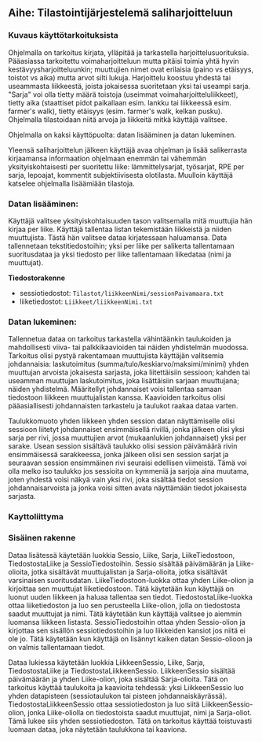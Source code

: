 ## Aihe: Tilastointijärjestelemä saliharjoitteluun

### Kuvaus käyttötarkoituksista
Ohjelmalla on tarkoitus kirjata, ylläpitää ja tarkastella harjoittelusuorituksia. Pääasiassa tarkoitettu voimaharjoitteluun mutta pitäisi toimia yhtä hyvin kestävyysharjoitteluunkin; muuttujien nimet ovat erilaisia (paino vs etäisyys, toistot vs aika) mutta arvot silti lukuja. Harjoittelu koostuu yhdestä tai useammasta liikkeestä, joista jokaisessa suoritetaan yksi tai useampi sarja. "Sarja" voi olla tietty määrä toistoja (useimmat voimaharjoitteluliikkeet), tietty aika (staattiset pidot paikallaan esim. lankku tai liikkeessä esim. farmer's walk), tietty etäisyys (esim. farmer's walk, kelkan pusku). Ohjelmalla tilastoidaan niitä arvoja ja liikkeitä mitkä käyttäjä valitsee.

Ohjelmalla on kaksi käyttöpuolta: datan lisääminen ja datan lukeminen.

Yleensä saliharjoittelun jälkeen käyttäjä avaa ohjelman ja lisää salikerrasta kirjaamansa informaation ohjelmaan enemmän tai vähemmän yksityiskohtaisesti per suoritettu liike: lämmittelysarjat, työsarjat, RPE per sarja, lepoajat, kommentit subjektiivisesta olotilasta. Muulloin käyttäjä katselee ohjelmalla lisäämiään tilastoja.

### Datan lisääminen:
 Käyttäjä valitsee yksityiskohtaisuuden tason valitsemalla mitä muuttujia hän kirjaa per liike. Käyttäjä tallentaa listan tekemistään liikkeistä ja niiden muuttujista. Tästä hän valitsee dataa kirjatessaan haluamansa. Data tallennetaan tekstitiedostoihin; yksi per liike per salikerta tallentamaan suoritusdataa ja yksi tiedosto per liike tallentamaan liikedataa (nimi ja muuttujat). 

**Tiedostorakenne**
- sessiotiedostot: `Tilastot/liikkeenNimi/sessionPaivamaara.txt`
- liiketiedostot: `Liikkeet/liikkeenNimi.txt`

### Datan lukeminen:
Tallennetua dataa on tarkoitus tarkastella vähintäänkin taulukoiden ja mahdollisesti viiva- tai palkkikaavioiden tai näiden yhdistelmän muodossa. Tarkoitus olisi pystyä rakentamaan muuttujista käyttäjän valitsemia johdannaisia: laskutoimitus (summa/tulo/keskiarvo/maksimi/minimi) yhden muuttujan arvoista jokaisesta sarjasta, joka liitettäisiin sessioon; kahden tai useamman muuttujan laskutoimitus, joka lisättäisiin sarjaan muuttujana; näiden yhdistelmä. Määritellyt johdannaiset voisi tallentaa samaan tiedostoon liikkeen muuttujalistan kanssa. Kaavioiden tarkoitus olisi pääasiallisesti johdannaisten tarkastelu ja taulukot raakaa dataa varten.

 Taulukkomuoto yhden liikkeen yhden session datan näyttämiselle olisi sessioon liitetyt johdannaiset ensimmäisellä rivillä, jonka jälkeen olisi yksi sarja per rivi, jossa muuttujien arvot (mukaanlukien johdannaiset) yksi per sarake. Usean session sisältävä taulukko olisi session päivämäärä rivin ensimmäisessä sarakkeessa, jonka jälkeen olisi sen session sarjat ja seuraavan session ensimmäinen rivi seuraisi edellisen viimeistä. Tämä voi olla melko iso taulukko jos sessioita on kymmeniä ja sarjoja aina muutama, joten yhdestä voisi näkyä vain yksi rivi, joka sisältää tiedot session johdannaisarvoista ja jonka voisi sitten avata näyttämään tiedot jokaisesta sarjasta.

### Kayttoliittyma

### Sisäinen rakenne
Dataa lisätessä käytetään luokkia Sessio, Liike, Sarja, LiikeTiedostoon, TiedostostaLiike ja SessioTiedostoihin. Sessio sisältää päivämäärän ja Liike-olioita, jotka sisältävät muuttujalistan ja Sarja-olioita, jotka sisältävät varsinaisen suoritusdatan. LiikeTiedostoon-luokka ottaa yhden Liike-olion ja kirjoittaa sen muuttujat liiketiedostoon. Tätä käytetään kun käyttäjä on luonut uuden liikkeen ja haluaa tallentaa sen tiedot. TiedostostaLiike-luokka ottaa liiketiedoston ja luo sen perusteella Liike-olion, jolla on tiedostosta saadut muuttujat ja nimi. Tätä käytetään kun käyttäjä valitsee jo aiemmin luomansa liikkeen listasta. SessioTiedostoihin ottaa yhden Sessio-olion ja kirjottaa sen sisällön sessiotiedostoihin ja luo liikkeiden kansiot jos niitä ei ole jo. Tätä käytetään kun käyttäjä on lisännyt kaiken datan Sessio-olioon ja on valmis tallentamaan tiedot.

Dataa lukiessa käytetään luokkia LiikkeenSessio, Liike, Sarja, TiedostostaLiike ja TiedostostaLiikkeenSessio. LiikkeenSessio sisältää päivämäärän ja yhden Liike-olion, joka sisältää Sarja-olioita. Tätä on tarkoitus käyttää taulukoita ja kaavioita tehdessä: yksi LiikkeenSessio luo yhden datapisteen (sessiotaulukon tai pisteen johdannaiskäyrässä). TiedostostaLiikkeenSessio ottaa sessiotiedoston ja luo siitä LiikkeenSessio-olion, jonka Liike-oliolla on tiedostoista saadut muuttujat, nimi ja Sarja-oliot. Tämä lukee siis yhden sessiotiedoston. Tätä on tarkoitus käyttää toistuvasti luomaan dataa, joka näytetään taulukkona tai kaaviona.
